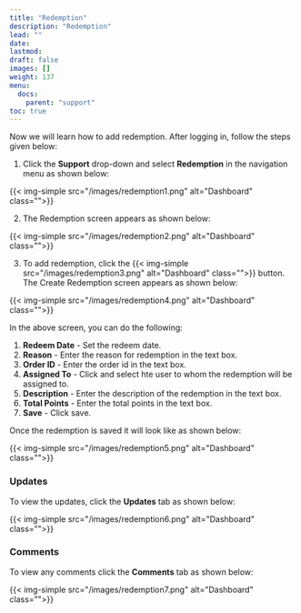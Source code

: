 ```yaml
---
title: "Redemption"
description: "Redemption"
lead: ""
date:
lastmod:
draft: false
images: []
weight: 137
menu:
  docs:
    parent: "support"
toc: true
---
```


Now we will learn how to add redemption. After logging in, follow the steps given below:

1.	Click the **Support** drop-down and select **Redemption** in the navigation menu as shown below:

 {{< img-simple src="/images/redemption1.png"  alt="Dashboard" class="">}}

2.	The Redemption screen appears as shown below:

 {{< img-simple src="/images/redemption2.png"  alt="Dashboard" class="">}}

3.	To add redemption, click the  {{< img-simple src="/images/redemption3.png"  alt="Dashboard" class="">}} button. The Create Redemption screen appears as shown below:

{{< img-simple src="/images/redemption4.png"  alt="Dashboard" class="">}}

In the above screen, you can do the following:
1. **Redeem Date** - Set the redeem date.
2. **Reason** - Enter the reason for redemption in the text box.
3. **Order ID** - Enter the order id in the text box.
4. **Assigned To** - Click and select hte user to whom the redemption will be assigned to.
5. **Description** - Enter the description of the redemption in the text box.
6. **Total Points** - Enter the total points in the text box.
7. **Save** - Click save.

Once the redemption is saved it will look like as shown below:

{{< img-simple src="/images/redemption5.png"  alt="Dashboard" class="">}}

### Updates

To view the updates, click the **Updates** tab as shown below:

{{< img-simple src="/images/redemption6.png"  alt="Dashboard" class="">}}

### Comments

To view any comments click the **Comments** tab as shown below:

{{< img-simple src="/images/redemption7.png"  alt="Dashboard" class="">}}
